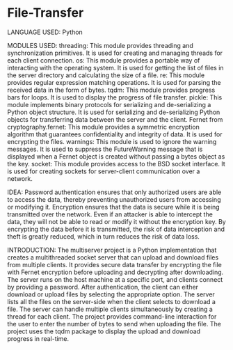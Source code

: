 # File-Transfer

LANGUAGE USED: Python

MODULES USED: 
threading: This module provides threading and synchronization primitives. It is used for creating and managing threads for each client connection.
os: This module provides a portable way of interacting with the operating system. It is used for getting the list of files in the server directory and calculating the size of a file.
re: This module provides regular expression matching operations. It is used for parsing the received data in the form of bytes.
tqdm: This module provides progress bars for loops. It is used to display the progress of file transfer.
pickle: This module implements binary protocols for serializing and de-serializing a Python object structure. It is used for serializing and de-serializing Python objects for transferring data between the server and the client.
Fernet from cryptography.fernet: This module provides a symmetric encryption algorithm that guarantees confidentiality and integrity of data. It is used for encrypting the files.
warnings: This module is used to ignore the warning messages. It is used to suppress the FutureWarning message that is displayed when a Fernet object is created without passing a bytes object as the key.
socket: This module provides access to the BSD socket interface. It is used for creating sockets for server-client communication over a network.

IDEA:
Password authentication ensures that only authorized users are able to access the data, thereby preventing unauthorized users from accessing or modifying it.
Encryption ensures that the data is secure while it is being transmitted over the network. Even if an attacker is able to intercept the data, they will not be able to read or modify it without the encryption key.
By encrypting the data before it is transmitted, the risk of data interception and theft is greatly reduced, which in turn reduces the risk of data loss.

INTRODUCTION:
The multiserver project is a Python implementation that creates a multithreaded socket server that can upload and download files from multiple clients. It provides secure data transfer by encrypting the file with Fernet encryption before uploading and decrypting after downloading. The server runs on the host machine at a specific port, and clients connect by providing a password. After authentication, the client can either download or upload files by selecting the appropriate option. The server lists all the files on the server-side when the client selects to download a file. The server can handle multiple clients simultaneously by creating a thread for each client. The project provides command-line interaction for the user to enter the number of bytes to send when uploading the file. The project uses the tqdm package to display the upload and download progress in real-time.
